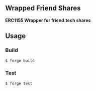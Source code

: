 ## Wrapped Friend Shares

**ERC1155 Wrapper for friend.tech shares**

## Usage

### Build

```shell
$ forge build
```

### Test

```shell
$ forge test
```
